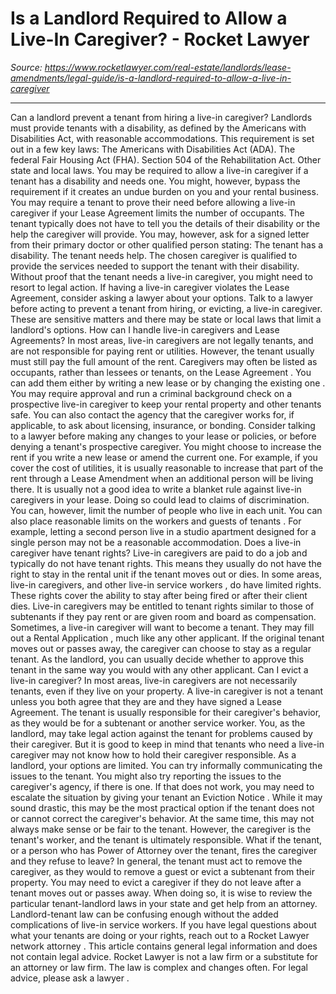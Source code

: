 # Is a Landlord Required to Allow a Live-In Caregiver? - Rocket Lawyer

_Source: https://www.rocketlawyer.com/real-estate/landlords/lease-amendments/legal-guide/is-a-landlord-required-to-allow-a-live-in-caregiver_

---

Can a landlord prevent a tenant from hiring a live-in caregiver?
Landlords must provide tenants with a disability, as defined by the Americans with Disabilities Act, with reasonable accommodations. This requirement is set out in a few key laws:
The Americans with Disabilities Act (ADA).
The federal Fair Housing Act (FHA).
Section 504 of the Rehabilitation Act.
Other state and local laws.
You may be required to allow a live-in caregiver if a tenant has a disability and needs one. You might, however, bypass the requirement if it creates an undue burden on you and your rental business.
You may require a tenant to prove their need before allowing a live-in caregiver if your Lease Agreement limits the number of occupants. The tenant typically does not have to tell you the details of their disability or the help the caregiver will provide. You may, however, ask for a signed letter from their primary doctor or other qualified person stating:
The tenant has a disability.
The tenant needs help.
The chosen caregiver is qualified to provide the services needed to support the tenant with their disability.
Without proof that the tenant needs a live-in caregiver, you might need to resort to legal action. If having a live-in caregiver violates the Lease Agreement, consider
asking a lawyer
about your options. Talk to a lawyer before acting to prevent a tenant from hiring, or evicting, a live-in caregiver. These are sensitive matters and there may be state or local laws that limit a landlord's options.
How can I handle live-in caregivers and Lease Agreements?
In most areas, live-in caregivers are not legally tenants, and are not responsible for paying rent or utilities. However, the tenant usually must still pay the full amount of the rent. Caregivers may often be listed as occupants, rather than lessees or tenants, on the
Lease Agreement
. You can add them either by writing a new lease or by
changing the existing one
.
You may require approval and run a
criminal background check
on a prospective live-in caregiver to keep your rental property and other tenants safe. You can also contact the agency that the caregiver works for, if applicable, to ask about licensing, insurance, or bonding. Consider
talking to a lawyer
before making any changes to your lease or policies, or before denying a tenant's prospective caregiver.
You might choose to increase the rent if you write a new lease or amend the current one. For example, if you cover the cost of utilities, it is usually reasonable to increase that part of the rent through a
Lease Amendment
when an additional person will be living there.
It is usually not a good idea to write a blanket rule against live-in caregivers in your lease. Doing so could lead to claims of discrimination. You can, however, limit the number of people who live in each unit. You can also place reasonable limits on the workers and
guests of tenants
. For example, letting a second person live in a studio apartment designed for a single person may not be a reasonable accommodation.
Does a live-in caregiver have tenant rights?
Live-in caregivers are paid to do a job and typically do not have tenant rights. This means they usually do not have the right to stay in the rental unit if the tenant moves out or dies. In some areas, live-in caregivers, and
other live-in service workers
, do have limited rights. These rights cover the ability to stay after being fired or after their client dies. Live-in caregivers may be entitled to tenant rights similar to those of subtenants if they pay rent or are given room and board as compensation.
Sometimes, a live-in caregiver will want to become a tenant. They may fill out a
Rental Application
, much like any other applicant. If the original tenant moves out or passes away, the caregiver can choose to stay as a regular tenant. As the landlord, you can usually decide whether to approve this tenant in the same way you would with any other applicant.
Can I evict a live-in caregiver?
In most areas, live-in caregivers are not necessarily tenants, even if they live on your property. A live-in caregiver is not a tenant unless you both agree that they are and they have signed a Lease Agreement. The tenant is usually responsible for their caregiver's behavior, as they would be for a subtenant or another service worker. You, as the landlord, may take legal action against the tenant for problems caused by their caregiver. But it is good to keep in mind that tenants who need a live-in caregiver may not know how to hold their caregiver responsible.
As a landlord, your options are limited. You can try informally communicating the issues to the tenant. You might also try reporting the issues to the caregiver's agency, if there is one. If that does not work, you may need to escalate the situation by giving your tenant an
Eviction Notice
. While it may sound drastic, this may be the most practical option if the tenant does not or cannot correct the caregiver's behavior. At the same time, this may not always make sense or be fair to the tenant. However, the caregiver is the tenant's worker, and the tenant is ultimately responsible.
What if the tenant, or a person who has
Power of Attorney
over the tenant, fires the caregiver and they refuse to leave? In general, the tenant must act to remove the caregiver, as they would to remove a guest or evict a subtenant from their property.
You may need to evict a caregiver if they do not leave after a tenant moves out or passes away. When doing so, it is wise to review the particular tenant-landlord laws in your state and get help from an attorney.
Landlord-tenant law can be confusing enough without the added complications of live-in service workers. If you have legal questions about what your tenants are doing or your rights, reach out to a
Rocket Lawyer network
attorney
.
This article contains general legal information and does not contain legal advice. Rocket Lawyer is not a law firm or a substitute for an attorney or law firm. The law is complex and changes often. For legal advice,
please ask a lawyer
.